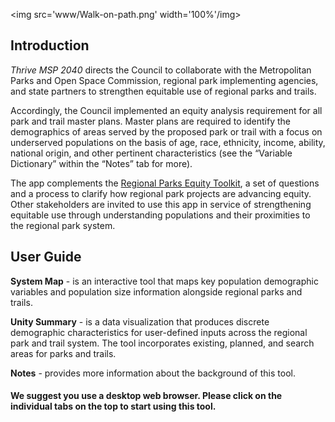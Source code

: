 
<img src='www/Walk-on-path.png' width='100%'/img>

## Introduction

*Thrive MSP 2040* directs the Council to collaborate with the
Metropolitan Parks and Open Space Commission, regional park implementing
agencies, and state partners to strengthen equitable use of regional
parks and trails.

Accordingly, the Council implemented an equity analysis requirement for
all park and trail master plans. Master plans are required to identify
the demographics of areas served by the proposed park or trail with a
focus on underserved populations on the basis of age, race, ethnicity,
income, ability, national origin, and other pertinent characteristics
(see the “Variable Dictionary” within the “Notes” tab for more).

The app complements the [Regional Parks Equity
Toolkit](https://metrocouncil.org/parks/Planning/Parks-Equity-Toolkit.aspx),
a set of questions and a process to clarify how regional park projects
are advancing equity. Other stakeholders are invited to use this app in
service of strengthening equitable use through understanding populations
and their proximities to the regional park system.

## User Guide

**System Map** - is an interactive tool that maps key population
demographic variables and population size information alongside regional
parks and trails.

**Unity Summary** - is a data visualization that produces discrete
demographic characteristics for user-defined inputs across the regional
park and trail system. The tool incorporates existing, planned, and
search areas for parks and trails.
<!-- Within this tab, there are **weighted averages** which will be suitable for most users, a **buffer map** which illustrates the buffer zones geospatially, and the option for users to **download tabular data**. -->

<!-- **Population Growth** - is an interactive map which allows users to view estimated population growth through 2040 alongside regional parks and trails. -->

**Notes** - provides more information about the background of this tool.

#### **We suggest you use a desktop web browser. Please click on the individual tabs on the top to start using this tool.**
